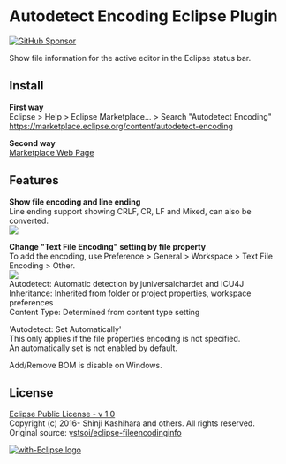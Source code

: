 # Autodetect Encoding Eclipse Plugin
[![GitHub Sponsor](https://img.shields.io/static/v1?label=Buy%20me%20a%20coffee&message=%E2%9D%A4&logo=coffeescript&color=orange)](https://github.com/sponsors/cypher256)

Show file information for the active editor in the Eclipse status bar.  

## Install
**First way**  
Eclipse > Help > Eclipse Marketplace... > Search "Autodetect Encoding"  
https://marketplace.eclipse.org/content/autodetect-encoding

**Second way**  
[Marketplace Web Page](https://marketplace.eclipse.org/content/autodetect-encoding)  
<!--
**Update Site**  
Help > Install New Software...  
https://raw.githubusercontent.com/cypher256/eclipse-encoding-plugin/master/eclipse.encoding.plugin.update/site.xml
-->

## Features
**Show file encoding and line ending**  
Line ending support showing CRLF, CR, LF and Mixed, can also be converted.  
![](image/ending_select.jpg)  

**Change "Text File Encoding" setting by file property**  
To add the encoding, use Preference > General > Workspace > Text File Encoding > Other.  
![](image/encoding_select.jpg)  
Autodetect: Automatic detection by juniversalchardet and ICU4J  
Inheritance: Inherited from folder or project properties, workspace preferences  
Content Type: Determined from content type setting  

'Autodetect: Set Automatically'  
This only applies if the file properties encoding is not specified.  
An automatically set is not enabled by default.

Add/Remove BOM is disable on Windows.

## License
[Eclipse Public License - v 1.0](https://www.eclipse.org/legal/epl-v10.html)  
Copyright (c) 2016- Shinji Kashihara and others. All rights reserved.  
Original source: [ystsoi/eclipse-fileencodinginfo](https://github.com/ystsoi/eclipse-fileencodinginfo)

<a href="http://with-eclipse.github.io/" target="_blank">
<img alt="with-Eclipse logo" src="http://with-eclipse.github.io/with-eclipse-0.jpg" />
</a>
